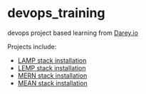# devops_training
devops project based learning from <a href="https://https://www.darey.io/">Darey.io</a>

Projects include:
<ul>
    <li><a href="https://github.com/earchibong/devops_training/blob/main/LAMP.md">LAMP stack installation</a></li>
    <li><a href="https://github.com/earchibong/devops_training/blob/main/LEMP.md">LEMP stack installation</a></li>
    <li><a href="https://github.com/earchibong/devops_training/blob/main/MERN.md">MERN stack installation</a></li>
    <li><a href="https://github.com/earchibong/devops_training/blob/main/MEAN.md">MEAN stack installation</a></li>
</ul>

